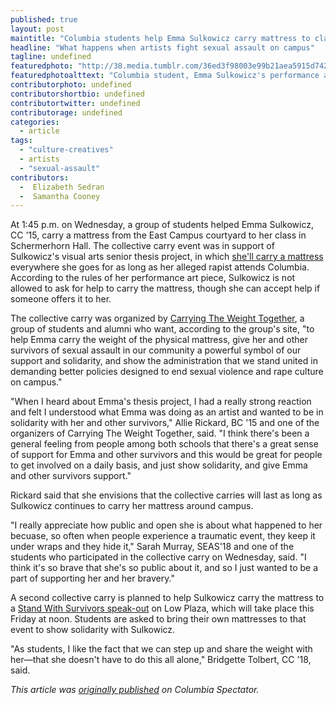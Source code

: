 ```yaml
---
published: true
layout: post
maintitle: "Columbia students help Emma Sulkowicz carry mattress to class - {Young}ist"
headline: "What happens when artists fight sexual assault on campus"
tagline: undefined
featuredphoto: "http://38.media.tumblr.com/36ed3f98003e99b21aea5915d742fdc4/tumblr_nbt1rn7Akh1rq2ndso1_1280.png"
featuredphotoalttext: "Columbia student, Emma Sulkowicz's performance art demanding accountability from her rapist has become a group project. (Photo: Kiera Wood/Columbia Spectator)"
contributorphoto: undefined
contributorshortbio: undefined
contributortwitter: undefined
contributorage: undefined
categories: 
  - article
tags: 
  - "culture-creatives"
  - artists
  - "sexual-assault"
contributors:
  -  Elizabeth Sedran
  -  Samantha Cooney
---
```

At 1:45 p.m. on Wednesday, a group of students helped Emma Sulkowicz, CC '15, carry a mattress from the East Campus courtyard to her class in Schermerhorn Hall. The collective carry event was in support of Sulkowicz's visual arts senior thesis project, in which [she'll carry a mattress](http://columbiaspectator.com/news/2014/09/02/emma-sulkowiczs-performance-art-draws-support-campus-activists) everywhere she goes for as long as her alleged rapist attends Columbia. According to the rules of her performance art piece, Sulkowicz is not allowed to ask for help to carry the mattress, though she can accept help if someone offers it to her.

The collective carry was organized by [Carrying The Weight Together](http://www.carryingtheweighttogether.com/about/), a group of students and alumni who want, according to the group's site, "to help Emma carry the weight of the physical mattress, give her and other survivors of sexual assault in our community a powerful symbol of our support and solidarity, and show the administration that we stand united in demanding better policies designed to end sexual violence and rape culture on campus."

"When I heard about Emma's thesis project, I had a really strong reaction and felt I understood what Emma was doing as an artist and wanted to be in solidarity with her and other survivors," Allie Rickard, BC '15 and one of the organizers of Carrying The Weight Together, said. "I think there's been a general feeling from people among both schools that there's a great sense of support for Emma and other survivors and this would be great for people to get involved on a daily basis, and just show solidarity, and give Emma and other survivors support." 

Rickard said that she envisions that the collective carries will last as long as Sulkowicz continues to carry her mattress around campus.

"I really appreciate how public and open she is about what happened to her becuase, so often when people experience a traumatic event, they keep it under wraps and they hide it," Sarah Murray, SEAS'18 and one of the students who participated in the collective carry on Wednesday, said. "I think it's so brave that she's so public about it, and so I just wanted to be a part of supporting her and her bravery." 

A second collective carry is planned to help Sulkowicz carry the mattress to a [Stand With Survivors speak-out](https://www.facebook.com/events/1520405064859415/) on Low Plaza, which will take place this Friday at noon. Students are asked to bring their own mattresses to that event to show solidarity with Sulkowicz.

"As students, I like the fact that we can step up and share the weight with her—that she doesn't have to do this all alone," Bridgette Tolbert, CC '18, said.

_This article was [originally published](http://columbiaspectator.com/spectrum/2014/09/10/students-help-emma-sulkowicz-carry-mattress-class-first-collective-carry) on Columbia Spectator._
